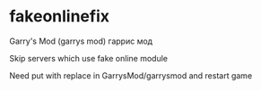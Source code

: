 # fakeonlinefix
Garry's Mod (garrys mod) гаррис мод

Skip servers which use fake online module

Need put with replace in GarrysMod/garrysmod and restart game
